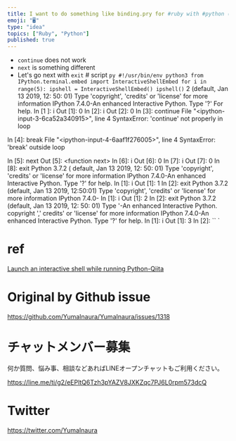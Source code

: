```yaml
---
title: I want to do something like binding.pry for #ruby with #python (follow
emoji: "🖥"
type: "idea"
topics: ["Ruby", "Python"]
published: true
---
```


<ul><li> <code>continue</code> does not work </li><li> <code>next</code> is something different </li><li> Let&#39;s go next with <code>exit</code> # script <code>py #!/usr/bin/env python3 from IPython.terminal.embed import InteractiveShellEmbed for i in range(5): ipshell = InteractiveShellEmbed() ipshell()</code> 2 (default, Jan 13 2019, 12: 50: 01) Type &#39;copyright&#39;, &#39;credits&#39; or &#39;license&#39; for more information IPython 7.4.0-An enhanced Interactive Python. Type &#39;?&#39; For help. In [1 ]: i Out [1]: 0 In [2]: i Out [2]: 0 In [3]: continue File &quot;&lt;ipython-input-3-6ca52a340915&gt;&quot;, line 4 SyntaxError: &#39;continue&#39; not properly in loop </li></ul><p> In [4]: break File &quot;&lt;ipython-input-4-6aaf1f276005&gt;&quot;, line 4 SyntaxError: &#39;break&#39; outside loop </p><p> In [5]: next Out [5]: &lt;function next&gt; In [6]: i Out [6]: 0 In [7]: i Out [7]: 0 In [8]: exit Python 3.7.2 ( default, Jan 13 2019, 12: 50: 01) Type &#39;copyright&#39;, &#39;credits&#39; or &#39;license&#39; for more information IPython 7.4.0-An enhanced Interactive Python. Type &#39;?&#39; for help. In [1]: i Out [1]: 1 In [2]: exit Python 3.7.2 (default, Jan 13 2019, 12:50:01) Type &#39;copyright&#39;, &#39;credits&#39; or &#39;license&#39; for more information IPython 7.4.0- In [1]: i Out [1]: 2 In [2]: exit Python 3.7.2 (default, Jan 13 2019, 12: 50: 01) Type &#39;-An enhanced Interactive Python. copyright &#39;,&#39; credits&#39; or &#39;license&#39; for more information IPython 7.4.0-An enhanced Interactive Python. Type &#39;?&#39; for help. In [1]: i Out [1]: 3 In [2]: `` ` </p><h1> ref </h1><p> <a href="https://qiita.com/taise/items/063829ac89bf1def36d0">Launch an interactive shell while running Python-Qiita</a> </p>

# Original by Github issue

https://github.com/YumaInaura/YumaInaura/issues/1318








<!-- Update From Qiita API -->

# チャットメンバー募集


何か質問、悩み事、相談などあればLINEオープンチャットもご利用ください。

https://line.me/ti/g2/eEPltQ6Tzh3pYAZV8JXKZqc7PJ6L0rpm573dcQ





# Twitter


https://twitter.com/YumaInaura


<!-- Update From Qiita API -->


